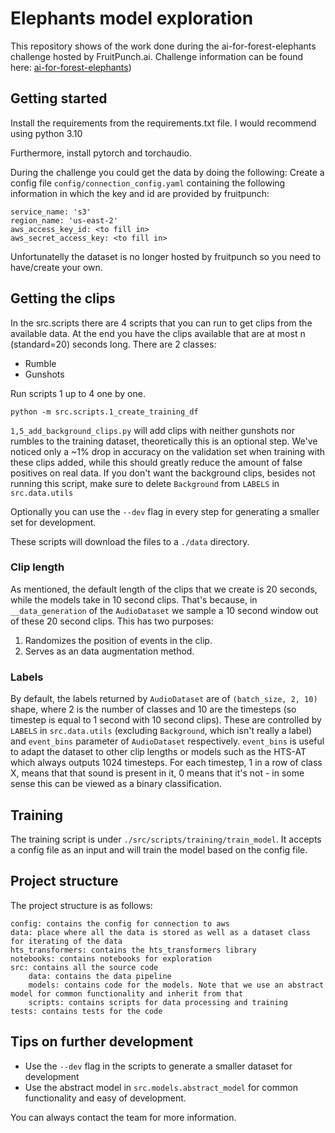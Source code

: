 # Elephants model exploration


This repository shows of the work done during the ai-for-forest-elephants challenge hosted by FruitPunch.ai. Challenge information can be found here: [ai-for-forest-elephants](https://app.fruitpunch.ai/challenge/ai-for-forest-elephants#overview))





## Getting started

Install the requirements from the requirements.txt file. I would recommend using python 3.10

Furthermore, install pytorch and torchaudio.

During the challenge you could get the data by doing the following:
Create a config file `config/connection_config.yaml` containing the following information in which the key and id are provided by fruitpunch:

```
service_name: 's3'
region_name: 'us-east-2'
aws_access_key_id: <to fill in>
aws_secret_access_key: <to fill in>
```

Unfortunatelly the dataset is no longer hosted by fruitpunch so you need to have/create your own.

## Getting the clips

In the src.scripts there are 4 scripts that you can run to get clips from the available data.
At the end you have the clips available that are at most n (standard=20) seconds long. There are 2 classes:

- Rumble
- Gunshots


Run scripts 1 up to 4 one by one.

```
python -m src.scripts.1_create_training_df 
```
`1,5_add_background_clips.py` will add clips with neither gunshots nor rumbles to the training dataset, theoretically this is an optional step. We've noticed only a ~1% drop in accuracy on the validation set when training with these clips added, while this should greatly reduce the amount of false positives on real data.
If you don't want the background clips, besides not running this script, make sure to delete `Background` from  `LABELS` in `src.data.utils`

Optionally you can use the `--dev` flag in every step for generating a smaller set for development.

These scripts will download the files to a `./data` directory.

### Clip length

As mentioned, the default length of the clips that we create is 20 seconds, while the models take in 10 second clips. That's because, in `__data_generation` of the `AudioDataset` we sample a 10 second window out of these 20 second clips. This has two purposes:
1. Randomizes the position of events in the clip.
2. Serves as an data augmentation method.

### Labels
By default, the labels returned by `AudioDataset` are of `(batch_size, 2, 10)` shape, where 2 is the number of classes and 10 are the timesteps (so timestep is equal to 1 second with 10 second clips). 
These are controlled by `LABELS` in `src.data.utils` (excluding `Background`, which isn't really a label) and `event_bins` parameter of `AudioDataset` respectively. 
`event_bins` is useful to adapt the dataset to other clip lengths or models such as the HTS-AT which always outputs 1024 timesteps.
For each timestep, 1 in a row of class X, means that that sound is present in it, 0 means that it's not - in some sense this can be viewed as a binary classification.

## Training

The training script is under `./src/scripts/training/train_model`.
It accepts a config file as an input and will train the model based on the config file.

## Project structure

The project structure is as follows:

```
config: contains the config for connection to aws
data: place where all the data is stored as well as a dataset class for iterating of the data
hts_transformers: contains the hts_transformers library
notebooks: contains notebooks for exploration
src: contains all the source code
    data: contains the data pipeline
    models: contains code for the models. Note that we use an abstract model for common functionality and inherit from that
    scripts: contains scripts for data processing and training
tests: contains tests for the code
```

##  Tips on further development

- Use the `--dev` flag in the scripts to generate a smaller dataset for development
- Use the abstract model in `src.models.abstract_model` for common functionality and easy of development.

You can always contact the team for more information.